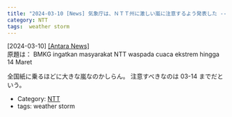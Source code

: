 ```yaml
---
title: "2024-03-10 [News] 気象庁は、ＮＴＴ州に激しい嵐に注意するよう発表した ---全国紙のニュースです"
category: NTT
tags:  weather storm
---
```


[2024-03-10] [[Antara News]](https://www.antaranews.com/berita/4000695/bmkg-ingatkan-masyarakat-ntt-waspada-cuaca-ekstrem-hingga-14-maret?utm_source=pocket_saves)  
 原題は：
BMKG ingatkan masyarakat NTT waspada cuaca ekstrem
hingga 14 Maret

 全国紙に乗るほどに大きな嵐なのかしらん。
注意すべきなのは 03-14 までだという。

- Category: [NTT](https://merapano.github.io/categories.html#NTT)
- tags:  weather storm


